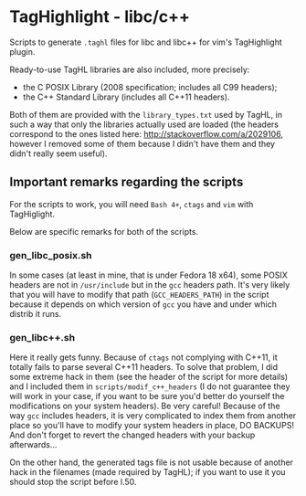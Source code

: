 TagHighlight - libc/c++
==============

Scripts to generate `.taghl` files for libc and libc++ for vim's TagHighlight plugin.

Ready-to-use TagHL libraries are also included, more precisely:
- the C POSIX Library (2008 specification; includes all C99 headers);
- the C++ Standard Library (includes all C++11 headers).

Both of them are provided with the `library_types.txt` used by TagHL, in such a way that only the libraries actually used are loaded (the headers correspond to the ones listed here: <http://stackoverflow.com/a/2029106>, however I removed some of them because I didn't have them and they didn't really seem useful).

## Important remarks regarding the scripts

For the scripts to work, you will need `Bash 4+`, `ctags` and `vim` with TagHiglight.

Below are specific remarks for both of the scripts.

### gen\_libc\_posix.sh

In some cases (at least in mine, that is under Fedora 18 x64), some POSIX headers are not in `/usr/include` but in the `gcc` headers path. It's very likely that you will have to modify that path (`GCC_HEADERS_PATH`) in the script because it depends on which version of `gcc` you have and under which distrib it runs.

### gen\_libc++.sh

Here it really gets funny. Because of `ctags` not complying with C++11, it totally fails to parse several C++11 headers. To solve that problem, I did some extreme hack in them (see the header of the script for more details) and I included them in `scripts/modif_c++_headers` (I do not guarantee they will work in your case, if you want to be sure you'd better do yourself the modifications on your system headers). Be very careful! Because of the way `gcc` includes headers, it is very complicated to index them from another place so you'll have to modify your system headers in place, DO BACKUPS! And don't forget to revert the changed headers with your backup afterwards...

On the other hand, the generated tags file is not usable because of another hack in the filenames (made required by TagHL); if you want to use it you should stop the script before l.50.


